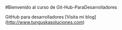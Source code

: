 #Bienvenido al curso de Git-Hub-ParaDesarrolladores

GitHub para desarrolladores
[Visita mi blog] (http://www.tunguskasoluciones.com)


